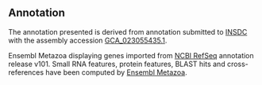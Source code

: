 **Annotation**
----------

The annotation presented is derived from annotation submitted to
[INSDC](http://www.insdc.org) with the assembly accession [GCA\_023055435.1](http://www.ebi.ac.uk/ena/data/view/GCA_023055435.1).

Ensembl Metazoa displaying genes imported from [NCBI RefSeq](https://www.ncbi.nlm.nih.gov/genome/annotation_euk/Haliotis_rufescens/101) annotation release v101.
Small RNA features, protein features, BLAST hits and cross-references have been
computed by [Ensembl Metazoa](https://metazoa.ensembl.org/info/genome/annotation/index.html).
